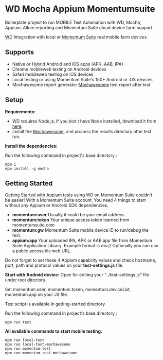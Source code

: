 # WD Mocha Appium Momentumsuite
Boilerplate project to run MOBILE Test Automation with WD, Mocha, Appium, Allure reporting and Momentum Suite cloud device farm support

[WD](https://github.com/admc/wd) Integration with local or [Momentum Suite](https://www.momentumsuite.com/) real mobile farm devices.

## Supports
  * Native or Hybrid Android and iOS apps (APK, AAB, IPA)
  * Chrome mobileweb testing on Android devices
  * Safari mobileweb testing on iOS devices
  * Local testing or using Momentum Suite's 150+ Android or iOS devices
  * Mochawesome report generator [Mochawesome](https://www.npmjs.com/package/mochawesome-report-generator) test report after test

## Setup

**Requirements:**

* WD requires Node.js, If you don't have Node installed, download it from [here](https://nodejs.org/en/).
* Install the [Mochawesome](https://www.npmjs.com/package/mochawesome-report-generator), and process the results directory after test run.

**Install the dependencies:**

Run the following command in project's base directory :
```
npm i
npm install -g mocha
```

## Getting Started
Getting Started with Appium tests using WD on Momentum Suite couldn't be easier!
With a Momentum Suite account, You need 4 things to start without any Appium or Android SDK dependencies.
  * **momentum:user** Usually it could be your email address
  * **momentum:token** Your unique access token learned from momentumsuite.com
  * **momentum:gw** Momentum Suite mobile device ID to run/debug the test.
  * **appium:app** Your uploaded IPA, APK or AAB app file from Momentum Suite Application Library. Example format is ms://<hashed-app-id> Optionally you can use a public accessible web URL.
 
 Do not forget to set these 4 Appium capability values and check hostname, port, path and protocol values on your **test-settings.js** file.
  
**Start with Android device:**
 Open for editing your "../test-settings.js" file under root directory.
 
 Set momentum.user, momentum.token, momentum.deviceList, momentum.app on your JS file.
 
 Test script is available in getting-started directory
 
 Run the following command in project's base directory :
```
npm run test
```
 
 **All available commands to start mobile testing:**
 ```
 npm run local-test
 npm run local-test-mochawesome
 npm run momentum-test
 npm run momentum-test-mochawesome
```
